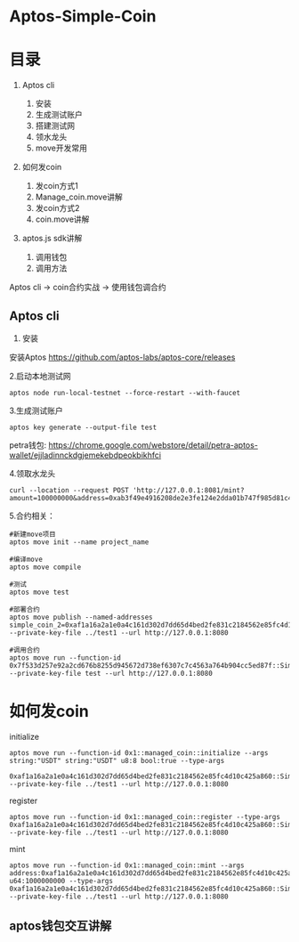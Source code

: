 # Aptos-Simple-Coin
# 目录

1. Aptos cli
    1. 安装
    2. 生成测试账户
    3. 搭建测试网
    4. 领水龙头
    5. move开发常用

2. 如何发coin
    1. 发coin方式1
    2. Manage_coin.move讲解
    3. 发coin方式2
    4. coin.move讲解
3. aptos.js sdk讲解
    1. 调用钱包
    2. 调用方法

Aptos cli -> coin合约实战 -> 使用钱包调合约

## Aptos cli

1. 安装

安装Aptos https://github.com/aptos-labs/aptos-core/releases



2.启动本地测试网

```shell
aptos node run-local-testnet --force-restart --with-faucet
```



3.生成测试账户

 ```shell
aptos key generate --output-file test
 ```

petra钱包: https://chrome.google.com/webstore/detail/petra-aptos-wallet/ejjladinnckdgjemekebdpeokbikhfci

4.领取水龙头

```
curl --location --request POST 'http://127.0.0.1:8081/mint?amount=100000000&address=0xab3f49e4916208de2e3fe124e2dda01b747f985d81c47d4e751e2a76de266aa6'
```

5.合约相关：

```shell
#新建move项目
aptos move init --name project_name

#编译move
aptos move compile

#测试
aptos move test

#部署合约
aptos move publish --named-addresses simple_coin_2=0xaf1a16a2a1e0a4c161d302d7dd65d4bed2fe831c2184562e85fc4d10c425a860 --private-key-file ../test1 --url http://127.0.0.1:8080

#调用合约
aptos move run --function-id 0x7f533d257e92a2cd676b8255d945672d738ef6307c7c4563a764b904cc5ed87f::SimpleCoin::issue --private-key-file test --url http://127.0.0.1:8080
```

# 如何发coin

initialize

```shell
aptos move run --function-id 0x1::managed_coin::initialize --args string:"USDT" string:"USDT" u8:8 bool:true --type-args
 0xaf1a16a2a1e0a4c161d302d7dd65d4bed2fe831c2184562e85fc4d10c425a860::SimpleCoin1::USDT --private-key-file ../test1 --url http://127.0.0.1:8080
```

register

```shell
aptos move run --function-id 0x1::managed_coin::register --type-args 0xaf1a16a2a1e0a4c161d302d7dd65d4bed2fe831c2184562e85fc4d10c425a860::SimpleCoin1::USDT --private-key-file ../test1 --url http://127.0.0.1:8080

```

mint

```shell
aptos move run --function-id 0x1::managed_coin::mint --args address:0xaf1a16a2a1e0a4c161d302d7dd65d4bed2fe831c2184562e85fc4d10c425a860 u64:1000000000 --type-args 0xaf1a16a2a1e0a4c161d302d7dd65d4bed2fe831c2184562e85fc4d10c425a860::SimpleCoin1::USDT --private-key-file ../test1 --url http://127.0.0.1:8080
```



## aptos钱包交互讲解
